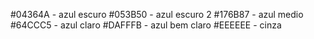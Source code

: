 #04364A - azul escuro
#053B50 - azul escuro 2
#176B87 - azul medio
#64CCC5 - azul claro
#DAFFFB - azul bem claro
#EEEEEE - cinza
